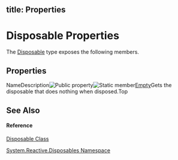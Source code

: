 title: Properties
---
# Disposable Properties

The [Disposable](Disposable/Disposable) type exposes the following members.

## Properties

NameDescription![Public property](https://reactiveui.net/assets/img/Hh211972.pubproperty(en-us,VS.103).gif "Public property")![Static member](https://reactiveui.net/assets/img/Hh244319.static(en-us,VS.103).gif "Static member")[Empty](Empty/Disposable.Empty)Gets the disposable that does nothing when disposed.Top

## See Also

#### Reference

[Disposable Class](Disposable/Disposable)

[System.Reactive.Disposables Namespace](System.Reactive.Disposables/System.Reactive.Disposables)

